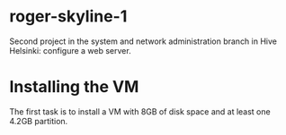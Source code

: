 # roger-skyline-1
Second project in the system and network administration branch in Hive Helsinki: configure a web server.

# Installing the VM

The first task is to install a VM with 8GB of disk space and at least one 4.2GB partition.

